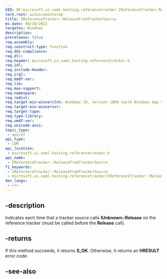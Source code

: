 ```yaml
---
UID: NF:microsoft.ui.xaml.hosting.referencetracker.IReferenceTracker.ReleaseFromTrackerSource
tech.root: winuicominterop
title: IReferenceTracker::ReleaseFromTrackerSource
ms.date: 09/10/2021
targetos: Windows
description: 
prerelease: false
req.assembly: 
req.construct-type: function
req.ddi-compliance: 
req.dll: 
req.header: microsoft.ui.xaml.hosting.referencetracker.h
req.idl: 
req.include-header: 
req.irql: 
req.kmdf-ver: 
req.lib: 
req.max-support: 
req.namespace: 
req.redist: 
req.target-min-winverclnt: Windows 10, version 1809 (with Windows App SDK 0.5 or later)
req.target-min-winversvr: 
req.target-type: 
req.type-library: 
req.umdf-ver: 
req.unicode-ansi: 
topic_type:
 - apiref
api_type:
 - COM
api_location:
 - microsoft.ui.xaml.hosting.referencetracker.h
api_name:
 - IReferenceTracker::ReleaseFromTrackerSource
f1_keywords:
 - IReferenceTracker::ReleaseFromTrackerSource
 - microsoft.ui.xaml.hosting.referencetracker/IReferenceTracker::ReleaseFromTrackerSource
dev_langs:
 - c++
---
```


## -description

Indicates each time that a tracker source calls **IUnknown::Release** on the reference tracker (must be called before the **Release** call).

## -returns

If this method succeeds, it returns **S_OK**. Otherwise, it returns an **HRESULT** error code.

## -see-also
